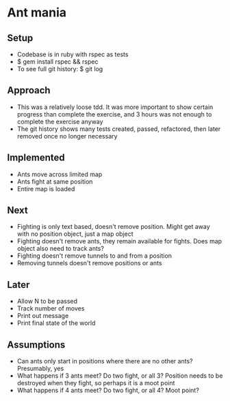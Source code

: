 # Ant mania

## Setup 
- Codebase is in ruby with rspec as tests
- $ gem install rspec && rspec
- To see full git history: $ git log

## Approach
- This was a relatively loose tdd. It was more important to show certain progress than complete the exercise, and 3 hours was not enough to complete the exercise anyway
- The git history shows many tests created, passed, refactored, then later removed once no longer necessary

## Implemented
- Ants move across limited map
- Ants fight at same position
- Entire map is loaded

## Next
- Fighting is only text based, doesn't remove position. Might get away with no position object, just a map object
- Fighting doesn't remove ants, they remain available for fights. Does map object also need to track ants?
- Fighting doesn't remove tunnels to and from a position
- Removing tunnels doesn't remove positions or ants

## Later
- Allow N to be passed
- Track number of moves
- Print out message
- Print final state of the world

## Assumptions
- Can ants only start in positions where there are no other ants? Presumably, yes
- What happens if 3 ants meet? Do two fight, or all 3? Position needs to be destroyed when they fight, so perhaps it is a moot point
- What happens if 4 ants meet? Do two fight, or all 4? Moot point?

